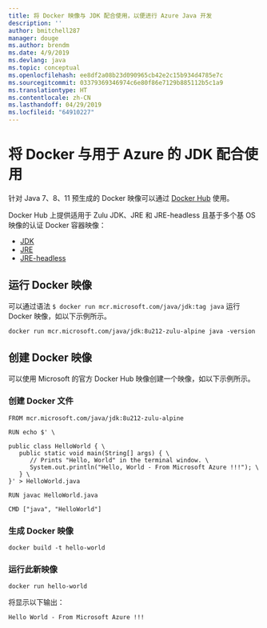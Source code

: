 ```yaml
---
title: 将 Docker 映像与 JDK 配合使用，以便进行 Azure Java 开发
description: ''
author: bmitchell287
manager: douge
ms.author: brendm
ms.date: 4/9/2019
ms.devlang: java
ms.topic: conceptual
ms.openlocfilehash: ee8df2a08b23d090965cb42e2c15b934d4785e7c
ms.sourcegitcommit: 03379369346974c6e80f86e7129b885112b5c1a9
ms.translationtype: HT
ms.contentlocale: zh-CN
ms.lasthandoff: 04/29/2019
ms.locfileid: "64910227"
---
```

# <a name="use-docker-with-a-jdk-for-azure"></a>将 Docker 与用于 Azure 的 JDK 配合使用 

针对 Java 7、8、11 预生成的 Docker 映像可以通过 [Docker Hub](https://hub.docker.com/_/microsoft-java-se) 使用。

Docker Hub 上提供适用于 Zulu JDK、JRE 和 JRE-headless 且基于多个基 OS 映像的认证 Docker 容器映像：

* [JDK](https://hub.docker.com/_/microsoft-java-jdk)
* [JRE](https://hub.docker.com/_/microsoft-java-jre)
* [JRE-headless](https://hub.docker.com/_/microsoft-java-jre-headless)

## <a name="running-a-docker-image"></a>运行 Docker 映像

可以通过语法 `$ docker run mcr.microsoft.com/java/jdk:tag java` 运行 Docker 映像，如以下示例所示。

```cli
docker run mcr.microsoft.com/java/jdk:8u212-zulu-alpine java -version 
```

## <a name="creating-a-docker-image"></a>创建 Docker 映像

可以使用 Microsoft 的官方 Docker Hub 映像创建一个映像，如以下示例所示。

### <a name="create-a-docker-file"></a>创建 Docker 文件

```cli
FROM mcr.microsoft.com/java/jdk:8u212-zulu-alpine 
  
RUN echo $' \
  
public class HelloWorld { \
   public static void main(String[] args) { \
      // Prints "Hello, World" in the terminal window. \
      System.out.println("Hello, World - From Microsoft Azure !!!"); \
   } \
}' > HelloWorld.java
  
RUN javac HelloWorld.java
  
CMD ["java", "HelloWorld"]
```

### <a name="build-a-docker-image"></a>生成 Docker 映像

```cli
docker build -t hello-world
```

### <a name="run-the-new-image"></a>运行此新映像

```cli
docker run hello-world
```

将显示以下输出：

```output
Hello World - From Microsoft Azure !!!
```

